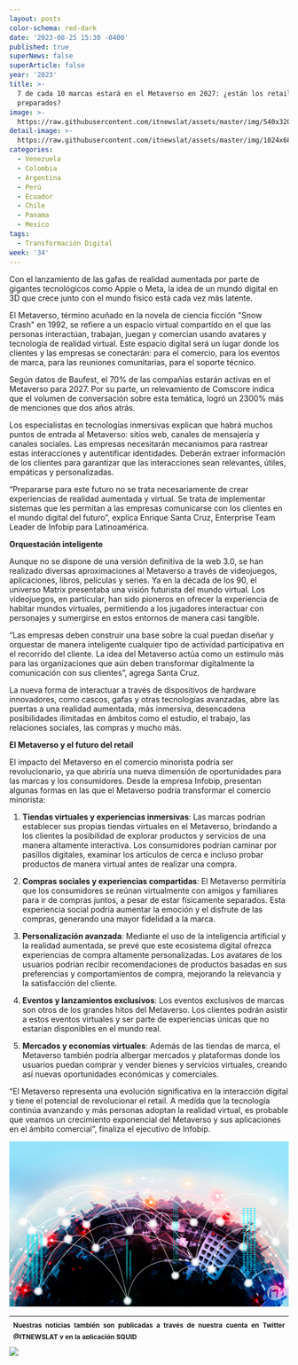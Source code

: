 ```yaml
---
layout: posts
color-schema: red-dark
date: '2023-08-25 15:30 -0400'
published: true
superNews: false
superArticle: false
year: '2023'
title: >-
  7 de cada 10 marcas estará en el Metaverso en 2027: ¿están los retailers
  preparados?
image: >-
  https://raw.githubusercontent.com/itnewslat/assets/master/img/540x320/metavers-p.jpg
detail-image: >-
  https://raw.githubusercontent.com/itnewslat/assets/master/img/1024x680/metavers-g.jpg
categories:
  - Venezuela
  - Colombia
  - Argentina
  - Perú
  - Ecuador
  - Chile
  - Panama
  - Mexico
tags:
  - Transformación Digital
week: '34'
---
```

Con el lanzamiento de las gafas de realidad aumentada por parte de gigantes tecnológicos como Apple o Meta, la idea de un mundo digital en 3D que crece junto con el mundo físico está cada vez más latente.

El Metaverso, término acuñado en la novela de ciencia ficción "Snow Crash" en 1992, se refiere a un espacio virtual compartido en el que las personas interactúan, trabajan, juegan y comercian usando avatares y tecnología de realidad virtual. Este espacio digital será un lugar donde los clientes y las empresas se conectarán: para el comercio, para los eventos de marca, para las reuniones comunitarias, para el soporte técnico. 

Según datos de Baufest, el 70% de las compañías estarán activas en el Metaverso para 2027. Por su parte, un relevamiento de Comscore indica que el volumen de conversación sobre esta temática, logró un 2300% más de menciones que dos años atrás. 

Los especialistas en tecnologías inmersivas explican que habrá muchos puntos de entrada al Metaverso: sitios web, canales de mensajería y canales sociales. Las empresas necesitarán mecanismos para rastrear estas interacciones y autentificar identidades. Deberán extraer información de los clientes para garantizar que las interacciones sean relevantes, útiles, empáticas y personalizadas.

“Prepararse para este futuro no se trata necesariamente de crear experiencias de realidad aumentada y virtual. Se trata de implementar sistemas que les permitan a las empresas comunicarse con los clientes en el mundo digital del futuro”, explica Enrique Santa Cruz, Enterprise Team Leader de Infobip para Latinoamérica. 

**Orquestación inteligente**

Aunque no se dispone de una versión definitiva de la web 3.0, se han realizado diversas aproximaciones al Metaverso a través de videojuegos, aplicaciones, libros, películas y series. Ya en la década de los 90, el universo Matrix presentaba una visión futurista del mundo virtual. Los videojuegos, en particular, han sido pioneros en ofrecer la experiencia de habitar mundos virtuales, permitiendo a los jugadores interactuar con personajes y sumergirse en estos entornos de manera casi tangible.

“Las empresas deben construir una base sobre la cual puedan diseñar y orquestar de manera inteligente cualquier tipo de actividad participativa en el recorrido del cliente. La idea del Metaverso actúa como un estímulo más para las organizaciones que aún deben transformar digitalmente la comunicación con sus clientes”, agrega Santa Cruz.

La nueva forma de interactuar a través de dispositivos de hardware innovadores, como cascos, gafas y otras tecnologías avanzadas, abre las puertas a una realidad aumentada, más inmersiva, desencadena posibilidades ilimitadas en ámbitos como el estudio, el trabajo, las relaciones sociales, las compras y mucho más.

**El Metaverso y el futuro del retail**

El impacto del Metaverso en el comercio minorista podría ser revolucionario, ya que abriría una nueva dimensión de oportunidades para las marcas y los consumidores. Desde la empresa Infobip, presentan algunas formas en las que el Metaverso podría transformar el comercio minorista:

1. **Tiendas virtuales y experiencias inmersivas**: Las marcas podrían establecer sus propias tiendas virtuales en el Metaverso, brindando a los clientes la posibilidad de explorar productos y servicios de una manera altamente interactiva. Los consumidores podrían caminar por pasillos digitales, examinar los artículos de cerca e incluso probar productos de manera virtual antes de realizar una compra.

2. **Compras sociales y experiencias compartidas**: El Metaverso permitiría que los consumidores se reúnan virtualmente con amigos y familiares para ir de compras juntos, a pesar de estar físicamente separados. Esta experiencia social podría aumentar la emoción y el disfrute de las compras, generando una mayor fidelidad a la marca.

3. **Personalización avanzada**: Mediante el uso de la inteligencia artificial y la realidad aumentada, se prevé que este ecosistema digital ofrezca experiencias de compra altamente personalizadas. Los avatares de los usuarios podrían recibir recomendaciones de productos basadas en sus preferencias y comportamientos de compra, mejorando la relevancia y la satisfacción del cliente.

4. **Eventos y lanzamientos exclusivos**: Los eventos exclusivos de marcas son otros de los grandes hitos del Metaverso. Los clientes podrán asistir a estos eventos virtuales y ser parte de experiencias únicas que no estarían disponibles en el mundo real.

5. **Mercados y economías virtuales**: Además de las tiendas de marca, el Metaverso también podría albergar mercados y plataformas donde los usuarios puedan comprar y vender bienes y servicios virtuales, creando así nuevas oportunidades económicas y comerciales.

“El Metaverso representa una evolución significativa en la interacción digital y tiene el potencial de revolucionar el retail. A medida que la tecnología continúa avanzando y más personas adoptan la realidad virtual, es probable que veamos un crecimiento exponencial del Metaverso y sus aplicaciones en el ámbito comercial”, finaliza el ejecutivo de Infobip.

![](https://raw.githubusercontent.com/itnewslat/assets/master/img/540x320/metavers-p.jpg)

<table style="height: 42px;" width="569">
<tbody>
<tr>
<td style="text-align: justify;"><sub><strong>Nuestras noticias también son publicadas a través de nuestra cuenta en Twitter <a href="https://twitter.com/itnewslat?lang=es">@ITNEWSLAT</a> y en la aplicación <a href="https://squidapp.co/en/">SQUID</a></strong></sub></td>
</tr>
</tbody>
</table>

<img src="https://tracker.metricool.com/c3po.jpg?hash=56f88a41e39ab42c063cc51676587a04"/>